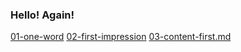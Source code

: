 ### Hello! Again!


[01-one-word](/01-one-word/01-one-word.md)
[02-first-impression](/02-first-impression/02-first-impression.md)
[03-content-first.md](03-content-first.md)
